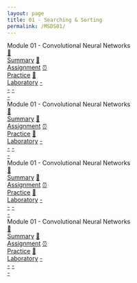 ```yaml
---
layout: page
title: 01 - Searching & Sorting
permalink: /MSDS01/
---
```


<div class="row">
  <div class="btn text">
    <div class="btn name">Module 01 - Convolutional Neural Networks</div>
    <div class="block" style="grid-template-columns: 1fr 1fr;">
      <div class="btn text"></div>
      <div class="row" style="grid-template-columns: 1fr 1fr 1fr 1fr 1fr 1fr;">
        <a href="/01-MSDS/MSDS01/M1/" class="btn box1">📝<br>Summary</a>
        <a href="/01-MSDS/MSDS01/M1/" class="btn box2">📖<br>Assignment</a>
        <a href="/01-MSDS/MSDS01/M1/" class="btn box3">⏰<br>Practice</a>
        <a href="/01-MSDS/MSDS01/M1/" class="btn box4">📂<br>Laboratory</a>
        <a href="" class="btn empty">-<br>-</a>
        <a href="" class="btn empty">-<br>-</a>
      </div>
    </div>
    </div>
  </div>
</div>

<div class="row">
  <div class="btn text">
    <div class="btn name">Module 01 - Convolutional Neural Networks</div>
    <div class="row" style="grid-template-columns: 1fr 1fr 1fr 1fr 1fr 1fr;">
      <a href="/01-MSDS/MSDS01/M1/" class="btn box1">📝<br>Summary</a>
      <a href="/01-MSDS/MSDS01/M1/" class="btn box2">📖<br>Assignment</a>
      <a href="/01-MSDS/MSDS01/M1/" class="btn box3">⏰<br>Practice</a>
      <a href="/01-MSDS/MSDS01/M1/" class="btn box4">📂<br>Laboratory</a>
      <a href="" class="btn empty">-<br>-</a>
      <a href="" class="btn empty">-<br>-</a>
    </div>
  </div>
</div>

<div class="row">
  <div class="btn text">
    <div class="btn name">Module 01 - Convolutional Neural Networks</div>
    <div class="row" style="grid-template-columns: 1fr 1fr 1fr 1fr 1fr 1fr;">
      <a href="/01-MSDS/MSDS01/M1/" class="btn box1">📝<br>Summary</a>
      <a href="/01-MSDS/MSDS01/M1/" class="btn box2">📖<br>Assignment</a>
      <a href="/01-MSDS/MSDS01/M1/" class="btn box3">⏰<br>Practice</a>
      <a href="/01-MSDS/MSDS01/M1/" class="btn box4">📂<br>Laboratory</a>
      <a href="" class="btn empty">-<br>-</a>
      <a href="" class="btn empty">-<br>-</a>
    </div>
  </div>
</div>

<div class="row">
  <div class="btn text">
    <div class="btn name">Module 01 - Convolutional Neural Networks</div>
    <div class="row" style="grid-template-columns: 1fr 1fr 1fr 1fr 1fr 1fr;">
      <a href="/01-MSDS/MSDS01/M1/" class="btn box1">📝<br>Summary</a>
      <a href="/01-MSDS/MSDS01/M1/" class="btn box2">📖<br>Assignment</a>
      <a href="/01-MSDS/MSDS01/M1/" class="btn box3">⏰<br>Practice</a>
      <a href="/01-MSDS/MSDS01/M1/" class="btn box4">📂<br>Laboratory</a>
      <a href="" class="btn empty">-<br>-</a>
      <a href="" class="btn empty">-<br>-</a>
    </div>
  </div>
</div>